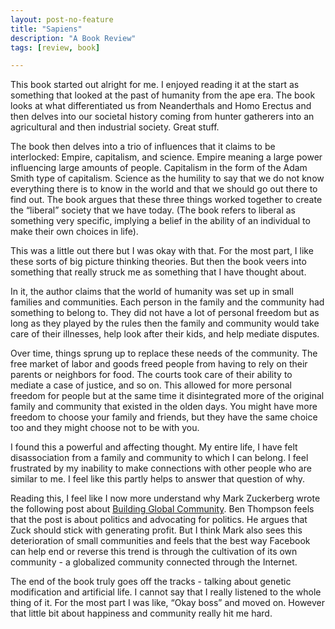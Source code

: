 ```yaml
---
layout: post-no-feature
title: "Sapiens"
description: "A Book Review"
tags: [review, book]

---
```


This book started out alright for me. I enjoyed reading it at the start as something that looked at the past of humanity from the ape era. The book looks at what differentiated us from Neanderthals and Homo Erectus and then delves into our societal history coming from hunter gatherers into an agricultural and then industrial society. Great stuff. 

The book then delves into a trio of influences that it claims to be interlocked: Empire, capitalism, and science. Empire meaning a large power influencing large amounts of people. Capitalism in the form of the Adam Smith type of capitalism. Science as the humility to say that we do not know everything there is to know in the world and that we should go out there to find out. The book argues that these three things worked together to create the “liberal” society that we have today. (The book refers to liberal as something very specific, implying a belief in the ability of an individual to make their own choices in life). 

This was a little out there but I was okay with that. For the most part, I like these sorts of big picture thinking theories. But then the book veers into something that really struck me as something that I have thought about. 

In it, the author claims that the world of humanity was set up in small families and communities. Each person in the family and the community had something to belong to. They did not have a lot of personal freedom but as long as they played by the rules then the family and community would take care of their illnesses, help look after their kids, and help mediate disputes.

Over time, things sprung up to replace these needs of the community. The free market of labor and goods freed people from having to rely on their parents or neighbors for food. The courts took care of their ability to mediate a case of justice, and so on. This allowed for more personal freedom for people but at the same time it disintegrated more of the original family and community that existed in the olden days. You might have more freedom to choose your family and friends, but they have the same choice too and they might choose not to be with you. 

I found this a powerful and affecting thought. My entire life, I have felt disassociation from a family and community to which I can belong. I feel frustrated by my inability to make connections with other people who are similar to me. I feel like this partly helps to answer that question of why. 

Reading this, I feel like I now more understand why Mark Zuckerberg wrote the following post about [Building Global Community](https://www.facebook.com/notes/mark-zuckerberg/building-global-community/10154544292806634/). Ben Thompson feels that the post is about politics and advocating for politics. He argues that Zuck should stick with generating profit. But I think Mark also sees this deterioration of small communities and feels that the best way Facebook can help end or reverse this trend is through the cultivation of its own community - a globalized community connected through the Internet. 

The end of the book truly goes off the tracks - talking about genetic modification and artificial life. I cannot say that I really listened to the whole thing of it. For the most part I was like, “Okay boss” and moved on. However that little bit about happiness and community really hit me hard. 

